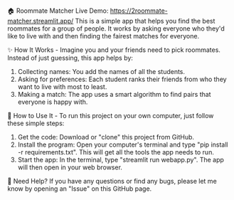 🏠 Roommate Matcher
Live Demo: https://2roommate-matcher.streamlit.app/
This is a simple app that helps you find the best roommates for a group of people. It works by asking everyone who they'd like to live with and then finding the fairest matches for everyone.

✨ How It Works - 
Imagine you and your friends need to pick roommates. Instead of just guessing, this app helps by:

1. Collecting names: You add the names of all the students.
2. Asking for preferences: Each student ranks their friends from who they want to live with most to least.
3. Making a match: The app uses a smart algorithm to find pairs that everyone is happy with.

🚀 How to Use It - 
To run this project on your own computer, just follow these simple steps:

1. Get the code: Download or "clone" this project from GitHub.
2. Install the program: Open your computer's terminal and type "pip install -r requirements.txt". This will get all the tools the app needs to run.
3. Start the app: In the terminal, type "streamlit run webapp.py". The app will then open in your web browser.

🤝 Need Help?
If you have any questions or find any bugs, please let me know by opening an "Issue" on this GitHub page.
